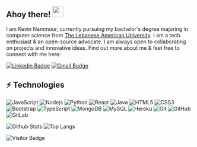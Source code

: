 ## Ahoy there! <img src="https://raw.githubusercontent.com/aemmadi/aemmadi/master/wave.gif" width="30px">

I am Kevin Nammour, currently pursuing my bachelor's degree majoring in computer science from [The Lebanese American University](https://www.lau.edu.lb/). I am a tech enthusiast & an open-source advocate. I am always open to collaborating on projects and innovative ideas. Find out more about me & feel free to connect with me here:

[![Linkedin Badge](https://img.shields.io/badge/-anirudhemmadi-blue?style=flat-square&logo=Linkedin&logoColor=white&link=https://www.linkedin.com/in/kevinnammour/)](https://www.linkedin.com/in/kevinnammour/)
[![Gmail Badge](https://img.shields.io/badge/-kanna6501@gmail.com-c14438?style=flat-square&logo=Gmail&logoColor=white&link=mailto:nammourkevin@gmail.com)](mailto:nammourkevin@gmail.com)

## ⚡ Technologies

![JavaScript](https://img.shields.io/badge/-JavaScript-black?style=flat-square&logo=javascript)
![Nodejs](https://img.shields.io/badge/-Nodejs-black?style=flat-square&logo=Node.js)
![Python](https://img.shields.io/badge/-Python-black?style=flat-square&logo=Python)
![React](https://img.shields.io/badge/-React-black?style=flat-square&logo=react)
![Java](https://img.shields.io/badge/-java-E34A86?style=flat-square&logo=java)
![HTML5](https://img.shields.io/badge/-HTML5-E34F26?style=flat-square&logo=html5&logoColor=white)
![CSS3](https://img.shields.io/badge/-CSS3-1572B6?style=flat-square&logo=css3)
![Bootstrap](https://img.shields.io/badge/-Bootstrap-563D7C?style=flat-square&logo=bootstrap)
![TypeScript](https://img.shields.io/badge/-TypeScript-007ACC?style=flat-square&logo=typescript)
![MongoDB](https://img.shields.io/badge/-MongoDB-black?style=flat-square&logo=mongodb)
![MySQL](https://img.shields.io/badge/-MySQL-black?style=flat-square&logo=mysql)
![Heroku](https://img.shields.io/badge/-Heroku-430098?style=flat-square&logo=heroku)
![Git](https://img.shields.io/badge/-Git-black?style=flat-square&logo=git)
![GitHub](https://img.shields.io/badge/-GitHub-181717?style=flat-square&logo=github)
![GitLab](https://img.shields.io/badge/-GitLab-FCA121?style=flat-square&logo=gitlab)

![Github Stats](https://github-readme-stats.vercel.app/api?username=kevinnammour&count_private=true&show_icons=true&include_all_commits=true)
![Top Langs](https://github-readme-stats.vercel.app/api/top-langs/?username=kevinnammour&hide=TeX&layout=compact)

![Visitor Badge](https://visitor-badge.laobi.icu/badge?page_id=kevinnammour.kevinnammour)
